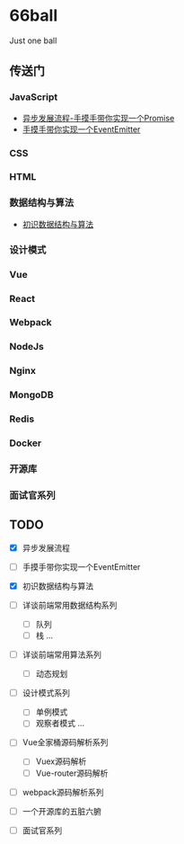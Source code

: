 # 66ball

Just one ball

## 传送门

### JavaScript

  - [异步发展流程-手摸手带你实现一个Promise](./src/20181124-promise)
  - [手摸手带你实现一个EventEmitter](./src/20181126-pub_sub)

### CSS


### HTML


### 数据结构与算法

  - [初识数据结构与算法](./src/20181122-dsa)

### 设计模式


### Vue

### React

### Webpack


### NodeJs


### Nginx

### MongoDB

### Redis

### Docker

### 开源库

### 面试官系列

## TODO

- [x] 异步发展流程

- [ ] 手摸手带你实现一个EventEmitter

- [x] 初识数据结构与算法

- [ ] 详谈前端常用数据结构系列
  - [ ] 队列
  - [ ] 栈
  ...

- [ ] 详谈前端常用算法系列
  - [ ] 动态规划

- [ ] 设计模式系列
  - [ ] 单例模式
  - [ ] 观察者模式
  ...

- [ ] Vue全家桶源码解析系列
  - [ ] Vuex源码解析
  - [ ] Vue-router源码解析

- [ ] webpack源码解析系列

- [ ] 一个开源库的五脏六腑

- [ ] 面试官系列
